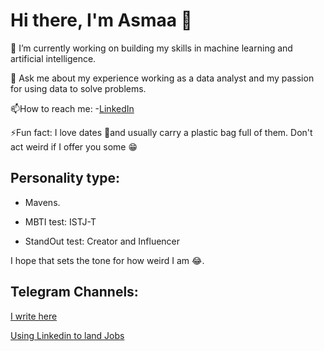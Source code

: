 

<!--
**AsmaaAlrefae/AsmaaAlrefae** is a ✨ _special_ ✨ repository because its `README.md` (this file) appears on your GitHub profile.

Here are some ideas to get you started:

- 🔭 I’m currently working on ...
- 🌱 I’m currently learning ...
- 👯 I’m looking to collaborate on ...
- 🤔 I’m looking for help with ...
- 💬 Ask me about ...
- 📫 How to reach me: ...
- 😄 Pronouns: ...
- ⚡ Fun fact: ...
-->
# Hi there, I'm Asmaa 👋

🔭 I’m currently working on building my skills in machine learning and artificial intelligence.

💬 Ask me about my experience working as a data analyst and my passion for using data to solve problems.

📫How to reach me:  -[LinkedIn](https://www.linkedin.com/in/asmaaalrefae/)

 
⚡Fun fact: I love dates 🌴and usually carry a plastic bag full of them. Don't act weird if I offer you some 😁

## Personality type:

- Mavens.

- MBTI test: ISTJ-T

- StandOut test: Creator and Influencer

I hope that sets the tone for how weird I am 😂.

## Telegram Channels:
[I write here](https://t.me/AsmaasMessages)

[Using Linkedin to land Jobs](https://t.me/LinkedinOpt)

































